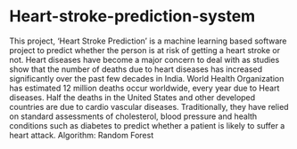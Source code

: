 # Heart-stroke-prediction-system
This project, ‘Heart Stroke Prediction’ is a machine learning based software project to predict whether the person is at risk of getting a heart stroke or not. Heart diseases have become a major concern to deal with as studies show that the number of deaths due to heart diseases has increased significantly over the past few decades in India. World Health Organization has estimated 12 million deaths occur worldwide, every year due to Heart diseases. Half the deaths in the United States and other developed countries are due to cardio vascular diseases. Traditionally, they have relied on standard assessments of cholesterol, blood pressure and health conditions such as diabetes to predict whether a patient is likely to suffer a heart attack.
Algorithm: Random Forest
